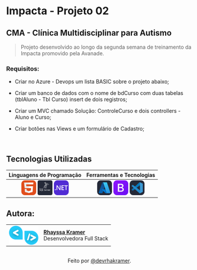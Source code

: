 # Impacta - Projeto 02

## CMA - Clínica Multidisciplinar para Autismo
> Projeto desenvolvido ao longo da segunda semana de treinamento da Impacta promovido pela Avanade.

### Requisitos:
<ul>
<li><p>Criar no Azure - Devops um lista BASIC sobre o projeto abaixo;</p></li>  
<li><p> Criar um banco de dados com o nome de bdCurso com duas tabelas (tblAluno - Tbl Curso) insert de dois registros;</p></li>
<li><p>Criar um MVC chamado Solução: ControleCurso e dois controllers - Aluno e Curso;</p></li>
<li><p>Criar botões nas Views e um formulário de Cadastro;</p></li>
</ul>
<br>

## Tecnologias Utilizadas

| Linguagens de Programação | Ferramentas e Tecnologias |
| :-----------------: | :-----------------------: |
| <img height="40" src="https://github.com/rhayssakramer/rhayssakramer/blob/main/assets/icon/HTML.svg"> <img height="40" src="https://github.com/rhayssakramer/rhayssakramer/blob/main/assets/icon/SQLSever-Dark.png"> <img height="40" src="https://github.com/rhayssakramer/rhayssakramer/blob/main/assets/icon/dotnet.svg"> | <img height="40" src="https://github.com/rhayssakramer/rhayssakramer/blob/main/assets/icon/Azure-Dark.svg"> <img height="40" src="https://github.com/rhayssakramer/rhayssakramer/blob/main/assets/icon/Bootstrap.svg"> <img height="40" src="https://github.com/rhayssakramer/rhayssakramer/blob/main/assets/icon/VSCode-Dark.svg">

## Autora:
<table>
  <tr>
    <td>
      <img width="80px" align="center" src="https://github.com/rhayssakramer/rhayssakramer/blob/main/assets/images/logo.png"/>
    </td>
    <td align="left">
      <a href="https://github.com/rhayssakramer">
        <span><b>Rhayssa Kramer</b></span>
      </a>
      <br>
      <span>Desenvolvedora Full Stack</span>
    </td>
  </tr>
</table>

##
<div align="center">Feito por <a href="https://github.com/rhayssakramer">@devrhakramer</a>.</div>
